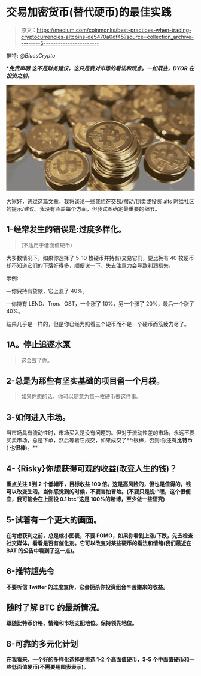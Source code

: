 # 交易加密货币(替代硬币)的最佳实践

> 原文：<https://medium.com/coinmonks/best-practices-when-trading-cryptocurrencies-altcoins-de5470a0df45?source=collection_archive---------5----------------------->

推特: *@BluesCrypto*

****免责声明:这不是财务建议，这只是我对市场的看法和观点。一如既往，DYOR 在投资之前。***

![](img/bbe8442726f917de3fafd3b62a6f728b.png)

大家好，通过这篇文章，我将谈论一些我想在交易/摆动/倒卖或投资 alts 时给社区的提示/建议。我没有涵盖每个方面，但我试图确定最重要的细节。

## 1-经常发生的错误是:过度多样化。

> (不适用于低面值硬币)

大多数情况下，如果你选择了 5-10 枚硬币并持有/交易它们，要比拥有 40 枚硬币却不知道它们的下落好得多，顺便说一下，失去注意力会导致利润损失。

示例:

—你只持有贷款，它上涨了 40%。

—你持有 LEND、Tron、OST，一个涨了 10%，另一个涨了 20%，最后一个涨了 40%。

结果几乎是一样的，但是你已经为照看三个硬币而不是一个硬币而筋疲力尽了。

## **1A。停止追逐水泵**

> 这会毁了你。

## 2-总是为那些有坚实基础的项目留一个月袋。

> 如果你想的话，你可以随意为每一枚硬币做这件事。

## 3-如何进入市场。

当市场具有流动性时，市场买入是没有问题的。但对于流动性差的市场，永远不要买卖市场，总是下单，然后等着它成交，如果成交了**:很棒，否则:你还有**比特币** ( **也很棒**)。**

## ****4- {Risky}你想获得可观的收益(改变人生的钱)？****

**重点关注 1 到 2 个低帽币，目标收益 100 倍。这是高风险的，但也是值得的，钱可以改变生活。当你感觉到的时候，不要害怕冒险。(不要只是说:“嘿，这个很便宜，我可能会在上面投 0.1 btc”这是 100%的赌博，至少做一些研究)**

## **5-试着有一个更大的画面。**

**在考虑获利之前，总是缩小图表，不要 FOMO，如果你看到上涨/下跌，先去检查社交媒体，看看是否有催化剂。它可以改变对某些硬币的看法和情绪(我们最近在 BAT 的公告中看到了这一点)。**

## **6-推特超先令**

**不要听信 Twitter 的过度宣传，它会扼杀你投资组合辛苦赚来的收益。**

## **随时了解 BTC 的最新情况。**

**跟随比特币价格、情绪和市场支配地位。保持领先地位。**

## **8-可靠的多元化计划**

**在我看来，一个好的多样化选择是挑选 1-2 个高面值硬币，3-5 个中面值硬币和一些低面值硬币(不需要用图表表示)。**